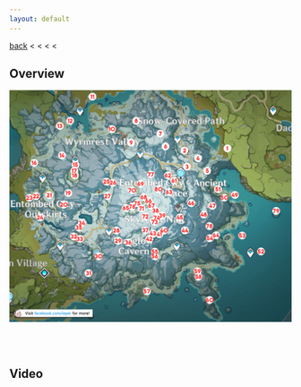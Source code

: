 ```yaml
---
layout: default
---
```


[back](../) < < < <

## Overview

![Crimson Agate Overview](crimson-agate-overview.jpg)

<br/><br/>

## Video
